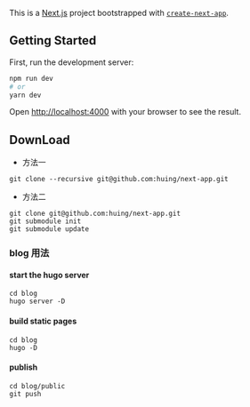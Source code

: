 This is a [Next.js](https://nextjs.org/) project bootstrapped with [`create-next-app`](https://github.com/vercel/next.js/tree/canary/packages/create-next-app).

## Getting Started

First, run the development server:

```bash
npm run dev
# or
yarn dev
```

Open [http://localhost:4000](http://localhost:4000) with your browser to see the result.

## DownLoad

- 方法一

```
git clone --recursive git@github.com:huing/next-app.git
```

- 方法二

```
git clone git@github.com:huing/next-app.git
git submodule init
git submodule update
```

### blog 用法

#### start the hugo server

```
cd blog
hugo server -D
```

#### build static pages

```
cd blog
hugo -D
```

#### publish

```
cd blog/public
git push
```
